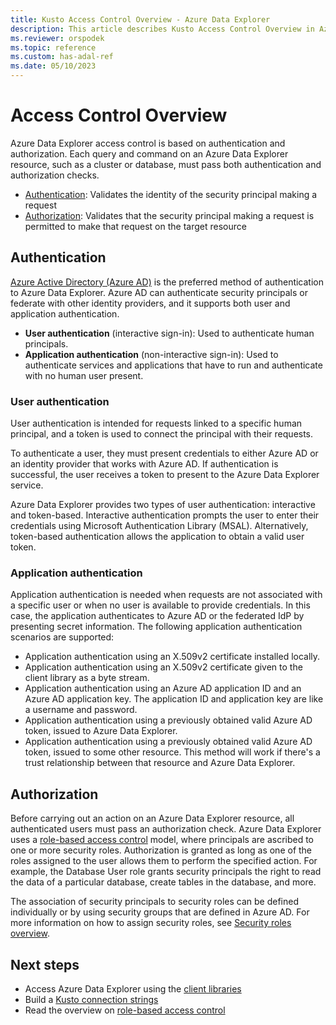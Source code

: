 ```yaml
---
title: Kusto Access Control Overview - Azure Data Explorer
description: This article describes Kusto Access Control Overview in Azure Data Explorer.
ms.reviewer: orspodek
ms.topic: reference
ms.custom: has-adal-ref
ms.date: 05/10/2023
---
```

# Access Control Overview

Azure Data Explorer access control is based on authentication and authorization. Each query and command on an Azure Data Explorer resource, such as a cluster or database, must pass both authentication and authorization checks.

* [Authentication](#authentication): Validates the identity of the security principal making a request
* [Authorization](#authorization): Validates that the security principal making a request is permitted to make that request on the target resource

## Authentication

[Azure Active Directory (Azure AD)](/azure/active-directory/fundamentals/active-directory-whatis) is the preferred method of authentication to Azure Data Explorer. Azure AD can authenticate security principals or federate with other identity providers, and it supports both user and application authentication.

* **User authentication** (interactive sign-in): Used to authenticate human principals.
* **Application authentication** (non-interactive sign-in): Used to authenticate services and applications that have to run and authenticate with no human user present.

### User authentication

User authentication is intended for requests linked to a specific human principal, and a token is used to connect the principal with their requests.

To authenticate a user, they must present credentials to either Azure AD or an identity provider that works with Azure AD. If authentication is successful, the user receives a token to present to the Azure Data Explorer service.

Azure Data Explorer provides two types of user authentication: interactive and token-based. Interactive authentication prompts the user to enter their credentials using Microsoft Authentication Library (MSAL). Alternatively, token-based authentication allows the application to obtain a valid user token.

### Application authentication

Application authentication is needed when requests are not associated with a specific user or when no user is available to provide credentials. In this case, the application authenticates to Azure AD or the federated IdP by presenting secret information. The following application authentication scenarios are supported:

* Application authentication using an X.509v2 certificate installed locally.
* Application authentication using an X.509v2 certificate given to the client library as a byte stream.
* Application authentication using an Azure AD application ID and an Azure AD application key. The application ID and application key are like a username and password.
* Application authentication using a previously obtained valid Azure AD token, issued to Azure Data Explorer.
* Application authentication using a previously obtained valid Azure AD token, issued to some other resource. This method will work if there's a trust relationship between that resource and Azure Data Explorer.

## Authorization

Before carrying out an action on an Azure Data Explorer resource, all authenticated users must pass an authorization check. Azure Data Explorer uses a [role-based access control](role-based-access-control.md) model, where principals are ascribed to one or more security roles. Authorization is granted as long as one of the roles assigned to the user allows them to perform the specified action. For example, the Database User role grants security principals the right to read the data of a particular database, create tables in the database, and more.

The association of security principals to security roles can be defined individually or by using security groups that are defined in Azure AD. For more information on how to assign security roles, see [Security roles overview](../management/security-roles.md).

## Next steps

* Access Azure Data Explorer using the [client libraries](../api/client-libraries.md)
* Build a [Kusto connection strings](../api/connection-strings/kusto.md)
* Read the overview on [role-based access control](role-based-access-control.md)

